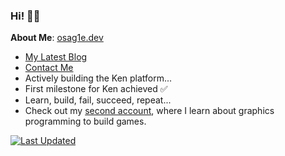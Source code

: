 ### Hi! 👋🏾 

**About Me**: [osag1e.dev](https://osag1e.dev/)
- [My Latest Blog](https://osag1e.dev/posts)
- [Contact Me](https://contact.osag1e.dev/)
- Actively building the Ken platform...
- First milestone for Ken achieved ✅
- Learn, build, fail, succeed, repeat...
- Check out my [second account](https://github.com/kin8tic), where I learn about graphics programming to build games.

[![Last Updated](https://img.shields.io/badge/Last%20Updated-November%2008%2C%202024-brightgreen)](https://github.com/osag1e/osag1e/)

